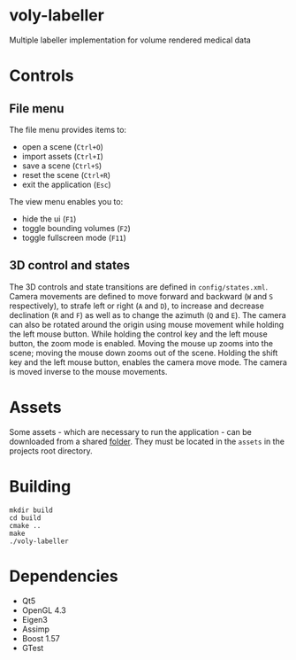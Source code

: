 # voly-labeller
Multiple labeller implementation for volume rendered medical data

# Controls
## File menu
The file menu provides items to:
- open a scene (`Ctrl+O`)
- import assets (`Ctrl+I`)
- save a scene (`Ctrl+S`)
- reset the scene (`Ctrl+R`)
- exit the application (`Esc`)

The view menu enables you to:
- hide the ui (`F1`)
- toggle bounding volumes (`F2`)
- toggle fullscreen mode (`F11`)


## 3D control and states
The 3D controls and state transitions are defined in `config/states.xml`.
Camera movements are defined to move forward and backward (`W` and `S` respectively),
to strafe left or right (`A` and `D`), to increase and decrease declination (`R` and `F`)
as well as to change the azimuth (`Q` and `E`). The camera can also be rotated around the
origin using mouse movement while holding the left mouse button. While holding the control key
and the left mouse button, the zoom mode is enabled. Moving the mouse up zooms into the scene;
moving the mouse down zooms out of the scene. Holding the shift key and the left mouse button,
enables the camera move mode. The camera is moved inverse to the mouse movements.

# Assets
Some assets - which are necessary to run the application - can be downloaded from
a shared [folder](https://drive.google.com/folderview?id=0ByTbZ7z8JSt-fnRNM09UcVNRQ3BBVnA2ZUx1bjFidXRnSDgtN0dqaEdya2d6MjJDcmJ6Wms&usp=sharing). They must be located in the `assets` in the projects root directory.

# Building
```
mkdir build
cd build
cmake ..
make
./voly-labeller
```

# Dependencies
- Qt5
- OpenGL 4.3
- Eigen3
- Assimp
- Boost 1.57
- GTest
